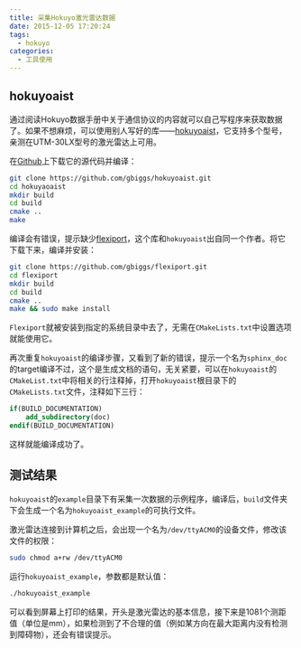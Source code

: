 ```yaml
---
title: 采集Hokuyo激光雷达数据
date: 2015-12-05 17:20:24
tags:
  - hokuyo
categories:
  - 工具使用
---
```


## hokuyoaist

通过阅读Hokuyo数据手册中关于通信协议的内容就可以自己写程序来获取数据了。如果不想麻烦，可以使用别人写好的库——[hokuyoaist](http://gbiggs.github.io/hokuyoaist/)，它支持多个型号，亲测在UTM-30LX型号的激光雷达上可用。

在[Github](https://github.com/gbiggs/hokuyoaist)上下载它的源代码并编译：

<!--more-->

```bash
git clone https://github.com/gbiggs/hokuyoaist.git
cd hokuyaoaist
mkdir build
cd build
cmake ..
make
```

编译会有错误，提示缺少[flexiport](http://gbiggs.github.io/flexiport/)，这个库和`hokuyoaist`出自同一个作者。将它下载下来，编译并安装：

```bash
git clone https://github.com/gbiggs/flexiport.git
cd flexiport
mkdir build
cd build
cmake ..
make && sudo make install
```

`Flexiport`就被安装到指定的系统目录中去了，无需在`CMakeLists.txt`中设置选项就能使用它。

再次重复`hokuyoaist`的编译步骤，又看到了新的错误，提示一个名为`sphinx_doc`的target编译不过，这个是生成文档的语句，无关紧要，可以在`hokuyoaist`的`CMakeList.txt`中将相关的行注释掉，打开`hokuyoaist`根目录下的 `CMakeLists.txt`文件，注释如下三行：

```cmake
if(BUILD_DOCUMENTATION)
    add_subdirectory(doc)
endif(BUILD_DOCUMENTATION)
```

这样就能编译成功了。

## 测试结果

`hokuyoaist`的`example`目录下有采集一次数据的示例程序，编译后，`build`文件夹下会生成一个名为`hokuyoaist_example`的可执行文件。

激光雷达连接到计算机之后，会出现一个名为`/dev/ttyACM0`的设备文件，修改该文件的权限：

```bash
sudo chmod a+rw /dev/ttyACM0
```

运行`hokuyoaist_example`，参数都是默认值：

```bash
./hokuyoaist_example
```

可以看到屏幕上打印的结果，开头是激光雷达的基本信息，接下来是1081个测距值（单位是mm），如果检测到了不合理的值（例如某方向在最大距离内没有检测到障碍物），还会有错误提示。
